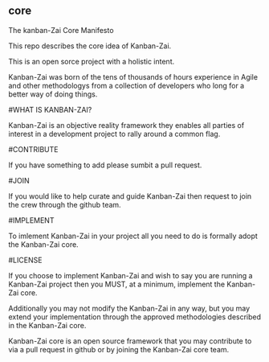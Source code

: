 ## core
The kanban-Zai Core Manifesto

This repo describes the core idea of Kanban-Zai.  

This is an open sorce project with a holistic intent.

Kanban-Zai was born of the tens of thousands of hours experience in Agile and other methodologys from a collection of developers who long for a better way of doing things.

#WHAT IS KANBAN-ZAI?

Kanban-Zai is an objective reality framework they enables all parties of interest in a development project to rally around a common flag.

#CONTRIBUTE

If you have something to add please sumbit a pull request.

#JOIN

If you would like to help curate and guide Kanban-Zai then request to join the crew through the github team.

#IMPLEMENT

To imlement Kanban-Zai in your project all you need to do is formally adopt the Kanban-Zai core.

#LICENSE

If you choose to implement Kanban-Zai and wish to say you are running a Kanban-Zai project then you MUST, at a minimum, implement the Kanban-Zai core.

Additionally you may not modify the Kanban-Zai in any way, but you may extend your implementation through the approved methodologies described in the Kanban-Zai core.

Kanban-Zai core is an open source framework that you may contribute to via a pull request in github or by joining the Kanban-Zai core team.
